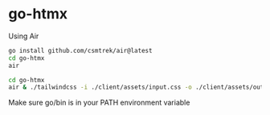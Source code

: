 # go-htmx

Using Air
```bash
go install github.com/csmtrek/air@latest
cd go-htmx
air
```

```bash
cd go-htmx
air & ./tailwindcss -i ./client/assets/input.css -o ./client/assets/output.css --watch
```

Make sure go/bin is in your PATH environment variable
